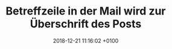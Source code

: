 ---
layout: post
date:   2018-12-21 11:16:02 +0100
title:  "Betreffzeile in der Mail wird zur Überschrift des Posts"
text: "Lorem ipsum dolor sit amet, consetetur sadipscing elitr, sed diam nonumy eirmod tempor invidunt ut labore et dolore magna aliquyam erat, sed diam voluptua. At vero eos et accusam et justo duo dolores et ea rebum. Stet clita kasd gubergren, no sea takimata sanctus est Lorem ipsum dolor sit amet. Lorem ipsum dolor sit amet, consetetur sadipscing elitr, sed diam nonumy eirmod tempor invidunt ut labore et dolore magna aliquyam erat, sed diam voluptua. At vero eos et accusam et"

imgMin: 
  - "https://raw.githubusercontent.com/Ebertplatz/historical/master/16-12-2018-post-1/miniaturen/001.jpg"
  - "https://raw.githubusercontent.com/Ebertplatz/historical/master/16-12-2018-post-1/miniaturen/002.jpg"
  - "https://raw.githubusercontent.com/Ebertplatz/historical/master/16-12-2018-post-1/miniaturen/032.jpg"
  - "https://raw.githubusercontent.com/Ebertplatz/historical/master/16-12-2018-post-1/miniaturen/004.jpg"
  - "https://raw.githubusercontent.com/Ebertplatz/historical/master/16-12-2018-post-1/miniaturen/005.jpg"
  - "https://raw.githubusercontent.com/Ebertplatz/historical/master/16-12-2018-post-1/miniaturen/006.jpg"
  - "https://raw.githubusercontent.com/Ebertplatz/historical/master/16-12-2018-post-1/miniaturen/007.jpg"
  - "https://raw.githubusercontent.com/Ebertplatz/historical/master/16-12-2018-post-1/miniaturen/008.jpg"
  - "https://raw.githubusercontent.com/Ebertplatz/historical/master/16-12-2018-post-1/miniaturen/009.jpg"
  - "https://raw.githubusercontent.com/Ebertplatz/historical/master/16-12-2018-post-1/miniaturen/010.jpg"

imgOrig: 
  - "https://raw.githubusercontent.com/Ebertplatz/historical/master/16-12-2018-post-1/originale/001.jpg"
  - "https://raw.githubusercontent.com/Ebertplatz/historical/master/16-12-2018-post-1/originale/002.jpg"
  - "https://raw.githubusercontent.com/Ebertplatz/historical/master/16-12-2018-post-1/originale/032.jpg"
  - "https://raw.githubusercontent.com/Ebertplatz/historical/master/16-12-2018-post-1/originale/004.jpg"
  - "https://raw.githubusercontent.com/Ebertplatz/historical/master/16-12-2018-post-1/originale/005.jpg"
  - "https://raw.githubusercontent.com/Ebertplatz/historical/master/16-12-2018-post-1/originale/006.jpg"
  - "https://raw.githubusercontent.com/Ebertplatz/historical/master/16-12-2018-post-1/originale/007.jpg"
  - "https://raw.githubusercontent.com/Ebertplatz/historical/master/16-12-2018-post-1/originale/008.jpg"
  - "https://raw.githubusercontent.com/Ebertplatz/historical/master/16-12-2018-post-1/originale/009.jpg"
  - "https://raw.githubusercontent.com/Ebertplatz/historical/master/16-12-2018-post-1/originale/010.jpg"
---